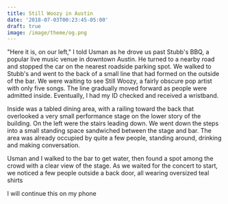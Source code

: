 ```yaml
---
title: Still Woozy in Austin
date: '2018-07-03T00:23:45-05:00'
draft: true
image: /image/theme/og.png
---
```

"Here it is, on our left," I told Usman as he drove us past Stubb's BBQ, a popular live music venue in downtown Austin. He turned to a nearby road and stopped the car on the nearest roadside parking spot. We walked to Stubb's and went to the back of a small line that had formed on the outside of the bar. We were waiting to see Still Woozy, a fairly obscure pop artist with only five songs. The line gradually moved forward as people were admitted inside. Eventually, I had my ID checked and received a wristband. 

Inside was a tabled dining area, with a railing toward the back that overlooked a very small performance stage on the lower story of the building. On the left were the stairs leading down. We went down the steps into a small standing space sandwiched between the stage and bar. The area was already occupied by quite a few people, standing around, drinking and making conversation.

Usman and I walked to the bar to get water, then found a spot among the crowd with a clear view of the stage. As we waited for the concert to start, we noticed a few people outside a back door, all wearing oversized teal shirts

I will continue this on my phone
